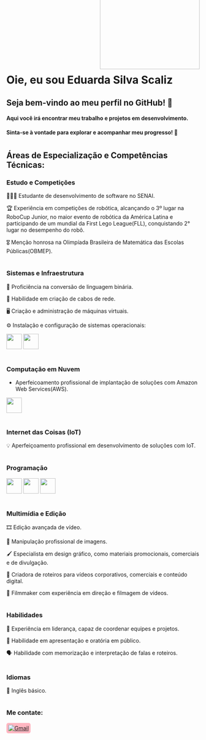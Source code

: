 <img align="right" width="260px" style="margin-top:-130px" src="https://lh3.googleusercontent.com/pw/AP1GczNHMb3B35gqAy6Rn-5pvcad_JPmN-JLMO8VX8r8m3ZRwRsP8EoxAD_eLvDRN33rUJn4NnCHYWKbkdcJcoH2oQYx_CmQDqnrlWb4EZohoz2X1BhnKxyZYFJHLZmGUB47zxqU-L0DZD-OiJZ8_Q51N6lO=w1091-h923-s-no-gm?authuser=0">
</br>
</br>
</br>
</br>
</br>
</br>

<div dsplay="inline-block">

 
 <h1 align="left">Oie, eu sou Eduarda Silva Scaliz</h1>
 
## Seja bem-vindo ao meu perfil no GitHub! 🌟

#### Aqui você irá encontrar meu trabalho e projetos em desenvolvimento.
#### Sinta-se à vontade para explorar e acompanhar meu progresso! 🚀

# 

## Áreas de Especialização e Competências Técnicas:

### Estudo e Competições

👩🏽‍💻 Estudante de desenvolvimento de software no SENAI.

🏆 Experiência em competições de robótica, alcançando o 3º lugar na RoboCup Junior, no maior evento de robótica da América Latina e participando de um mundial da First Lego League(FLL), conquistando 2° lugar no desempenho do robô.

🎖 Menção honrosa na Olimpíada Brasileira de Matemática das Escolas Públicas(OBMEP).

#  
### Sistemas e Infraestrutura
📲 Proficiência na conversão de linguagem binária.

🔌 Habilidade em criação de cabos de rede.

🖥 Criação e administração de máquinas virtuais.

⚙️ Instalação e configuração de sistemas operacionais:  

<img loading="lazy" src="https://cdn.jsdelivr.net/gh/devicons/devicon@latest/icons/linux/linux-original.svg" width="40" height="40"/>   <img loading="lazy" src="https://cdn.jsdelivr.net/gh/devicons/devicon@latest/icons/windows8/windows8-original.svg" width="40" height="40"/>

#  
### Computação em Nuvem
- Aperfeicoamento profissional de implantação de soluções com Amazon Web Services(AWS).
<img loading="lazy" src="https://cdn.jsdelivr.net/gh/devicons/devicon@latest/icons/amazonwebservices/amazonwebservices-plain-wordmark.svg" width="40" height="40"/>

#  

### Internet das Coisas (IoT)
💡 Aperfeiçoamento profissional em desenvolvimento de soluções com IoT.

# 

### Programação
<img loading="lazy" src="https://cdn.jsdelivr.net/gh/devicons/devicon@latest/icons/csharp/csharp-original.svg" width="40" height="40"/> <img loading="lazy" src="https://cdn.jsdelivr.net/gh/devicons/devicon@latest/icons/cplusplus/cplusplus-original.svg" width="40" height="40"/> <img loading="lazy" src="https://cdn.jsdelivr.net/gh/devicons/devicon@latest/icons/python/python-original.svg" width="40" height="40"/>

#  
### Multimídia e Edição
🎞 Edição avançada de vídeo.

📸 Manipulação profissional de imagens.

🖌 Especialista em design gráfico, como materiais promocionais, comerciais e de divulgação.

📝 Criadora de roteiros para vídeos corporativos, comerciais e conteúdo digital. 

🎥 Filmmaker com experiência em direção e filmagem de vídeos.

# 

### Habilidades

🚀 Experiência em liderança, capaz de coordenar equipes e projetos.

🎤 Habilidade em apresentação e oratória em público.

🗣 Habilidade com memorização e interpretação de falas e roteiros.

#  

### Idiomas
💬 Inglês básico.


# 

### Me contate:
<a href="mailto:dudascaliz@gmail.com" style="background-color: #FFB6C1; padding: 5px; border-radius: 5px; display: inline-block;">
    <img loading="lazy" src="https://img.shields.io/badge/Gmail-D14836?style=for-the-badge&logo=gmail&logoColor=white" alt="Gmail" target="_blank">
</a>
